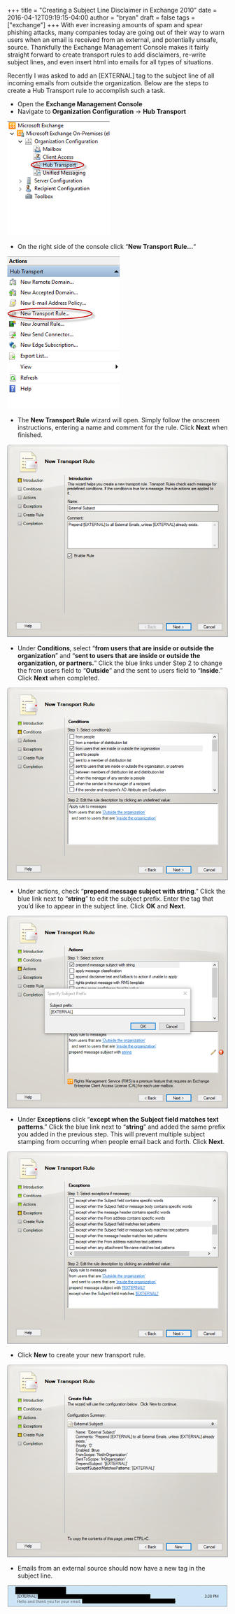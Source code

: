+++
title = "Creating a Subject Line Disclaimer in Exchange 2010"
date = 2016-04-12T09:19:15-04:00
author = "bryan"
draft = false
tags = ["exchange"]
+++
With ever increasing amounts of spam and spear phishing attacks, many companies today are going out of their way to warn users when an email is received from an external, and potentially unsafe, source. Thankfully the Exchange Management Console makes it fairly straight forward to create transport rules to add disclaimers, re-write subject lines, and even insert html into emails for all types of situations.

Recently I was asked to add an [EXTERNAL] tag to the subject line of all incoming emails from outside the organization. Below are the steps to create a Hub Transport rule to accomplish such a task.

- Open the **Exchange Management Console**
- Navigate to **Organization Configuration** -> **Hub Transport**

![ex-subject01](cb5412aae93f8d2c1817d5079288821f_MD5.png)

- On the right side of the console click “**New Transport Rule…**“

![ex-subject02](e05aa4224acda06513834661ca5feab6_MD5.png)

- The **New Transport Rule** wizard will open. Simply follow the onscreen instructions, entering a name and comment for the rule. Click **Next** when finished.

![ex-subject03](e56cda6844fe011833e6b7036d66310a_MD5.png)
- Under **Conditions**, select “**from users that are inside or outside the organization**” and “**sent to users that are inside or outside the organization, or partners.**” Click the blue links under Step 2 to change the from users field to “**Outside**” and the sent to users field to “**Inside**.” Click **Next** when completed.

![ex-subject04](2d59c166994b8b562f346a2fc81013df_MD5.png)
- Under actions, check “**prepend message subject with string**.” Click the blue link next to “**string**” to edit the subject prefix. Enter the tag that you’d like to appear in the subject line. Click **OK** and **Next**.

![ex-subject05](2648dbfbe56c0c6478ff1900f7ec4ee2_MD5.png)
- Under **Exceptions** click “**except when the Subject field matches text patterns**.” Click the blue link next to “**string**” and added the same prefix you added in the previous step. This will prevent multiple subject stamping from occurring when people email back and forth. Click **Next**.

![ex-subject06](b6932ea0bb1e6984575c9ff52ae751a2_MD5.png)
- Click **New** to create your new transport rule.

![ex-subject07](3f014099e249f2a5ee8eda6cd24d2da7_MD5.png)
- Emails from an external source should now have a new tag in the subject line.

![ex-subject08](888b24e0f4df8e998a1078016ce3f0db_MD5.png)

